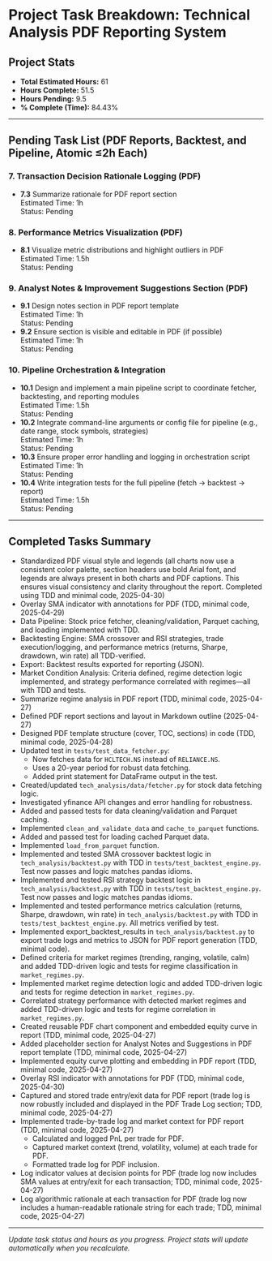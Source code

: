 # Project Task Breakdown: Technical Analysis PDF Reporting System

## Project Stats
- **Total Estimated Hours:** 61
- **Hours Complete:** 51.5
- **Hours Pending:** 9.5
- **% Complete (Time):** 84.43%

---

## Pending Task List (PDF Reports, Backtest, and Pipeline, Atomic ≤2h Each)


### 7. Transaction Decision Rationale Logging (PDF)
- **7.3** Summarize rationale for PDF report section  
  Estimated Time: 1h  
  Status: Pending

### 8. Performance Metrics Visualization (PDF)
- **8.1** Visualize metric distributions and highlight outliers in PDF  
  Estimated Time: 1.5h  
  Status: Pending

### 9. Analyst Notes & Improvement Suggestions Section (PDF)
- **9.1** Design notes section in PDF report template  
  Estimated Time: 1h  
  Status: Pending
- **9.2** Ensure section is visible and editable in PDF (if possible)  
  Estimated Time: 1h  
  Status: Pending

### 10. Pipeline Orchestration & Integration
- **10.1** Design and implement a main pipeline script to coordinate fetcher, backtesting, and reporting modules  
  Estimated Time: 1.5h  
  Status: Pending
- **10.2** Integrate command-line arguments or config file for pipeline (e.g., date range, stock symbols, strategies)  
  Estimated Time: 1h  
  Status: Pending
- **10.3** Ensure proper error handling and logging in orchestration script  
  Estimated Time: 1h  
  Status: Pending
- **10.4** Write integration tests for the full pipeline (fetch → backtest → report)  
  Estimated Time: 1.5h  
  Status: Pending

---

## Completed Tasks Summary

- Standardized PDF visual style and legends (all charts now use a consistent color palette, section headers use bold Arial font, and legends are always present in both charts and PDF captions. This ensures visual consistency and clarity throughout the report. Completed using TDD and minimal code, 2025-04-30)
- Overlay SMA indicator with annotations for PDF (TDD, minimal code, 2025-04-29)
- Data Pipeline: Stock price fetcher, cleaning/validation, Parquet caching, and loading implemented with TDD.
- Backtesting Engine: SMA crossover and RSI strategies, trade execution/logging, and performance metrics (returns, Sharpe, drawdown, win rate) all TDD-verified.
- Export: Backtest results exported for reporting (JSON).
- Market Condition Analysis: Criteria defined, regime detection logic implemented, and strategy performance correlated with regimes—all with TDD and tests.
- Summarize regime analysis in PDF report (TDD, minimal code, 2025-04-27)
- Defined PDF report sections and layout in Markdown outline (2025-04-27)
- Designed PDF template structure (cover, TOC, sections) in code (TDD, minimal code, 2025-04-28)
- Updated test in `tests/test_data_fetcher.py`:
  - Now fetches data for `HCLTECH.NS` instead of `RELIANCE.NS`.
  - Uses a 20-year period for robust data fetching.
  - Added print statement for DataFrame output in the test.
- Created/updated `tech_analysis/data/fetcher.py` for stock data fetching logic.
- Investigated yfinance API changes and error handling for robustness.
- Added and passed tests for data cleaning/validation and Parquet caching.
- Implemented `clean_and_validate_data` and `cache_to_parquet` functions.
- Added and passed test for loading cached Parquet data.
- Implemented `load_from_parquet` function.
- Implemented and tested SMA crossover backtest logic in `tech_analysis/backtest.py` with TDD in `tests/test_backtest_engine.py`. Test now passes and logic matches pandas idioms.
- Implemented and tested RSI strategy backtest logic in `tech_analysis/backtest.py` with TDD in `tests/test_backtest_engine.py`. Test now passes and logic matches pandas idioms.
- Implemented and tested performance metrics calculation (returns, Sharpe, drawdown, win rate) in `tech_analysis/backtest.py` with TDD in `tests/test_backtest_engine.py`. All metrics verified by test.
- Implemented export_backtest_results in `tech_analysis/backtest.py` to export trade logs and metrics to JSON for PDF report generation (TDD, minimal code).
- Defined criteria for market regimes (trending, ranging, volatile, calm) and added TDD-driven logic and tests for regime classification in `market_regimes.py`.
- Implemented market regime detection logic and added TDD-driven logic and tests for regime detection in `market_regimes.py`.
- Correlated strategy performance with detected market regimes and added TDD-driven logic and tests for regime correlation in `market_regimes.py`.
- Created reusable PDF chart component and embedded equity curve in report (TDD, minimal code, 2025-04-27)
- Added placeholder section for Analyst Notes and Suggestions in PDF report template (TDD, minimal code, 2025-04-27)
- Implemented equity curve plotting and embedding in PDF report (TDD, minimal code, 2025-04-27)
- Overlay RSI indicator with annotations for PDF (TDD, minimal code, 2025-04-30)
- Captured and stored trade entry/exit data for PDF report (trade log is now robustly included and displayed in the PDF Trade Log section; TDD, minimal code, 2025-04-27)
- Implemented trade-by-trade log and market context for PDF report (TDD, minimal code, 2025-04-27)
  - Calculated and logged PnL per trade for PDF.
  - Captured market context (trend, volatility, volume) at each trade for PDF.
  - Formatted trade log for PDF inclusion.
- Log indicator values at decision points for PDF (trade log now includes SMA values at entry/exit for each transaction; TDD, minimal code, 2025-04-27)
- Log algorithmic rationale at each transaction for PDF (trade log now includes a human-readable rationale string for each trade; TDD, minimal code, 2025-04-27)

---

_Update task status and hours as you progress. Project stats will update automatically when you recalculate._
